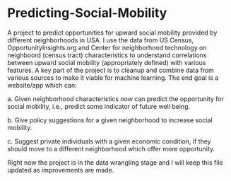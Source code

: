 # Predicting-Social-Mobility
A project to predict opportunities for upward social mobility provided by different neighborhoods in USA. 
I use the data from US Census, OpportunityInsights.org and Center for neighborhood technology on neighboord (census tract) characteristics to understand correlations between upward social mobility (appropriately defined) with various features. 
A key part of the project is to cleanup and combine data from various sources to make it viable for machine learning. The end goal is a website/app which can: 

  a. Given neighborhood characteristics *now* can predict the opportunity for social mobility, i.e., predict some indicator of future well being.   
  
  b. Give policy suggestions for a given neighborhood to increase social mobility.    
  
  c. Suggest private individuals with a given economic condition, if they should move to a different neighborhood which offer more opportunity. 
  
Right now the project is in the data wrangling stage and I will keep this file updated as improvements are made.

